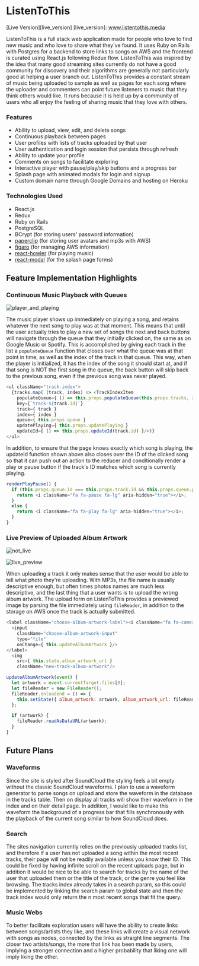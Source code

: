 # ListenToThis
[Live Version][live_version]
[live_version]: www.listentothis.media

ListenToThis is a full stack web application made for people who love to find new music and who love to share what they've found. It uses Ruby on Rails with Postgres for a backend to store links to songs on AWS and the frontend is curated using React.js following Redux flow. ListenToThis was inspired by the idea that many good streaming sites currently do not have a good community for discovery and their algorithms are generally not particularly good at helping a user branch out. ListenToThis provides a constant stream of music being uploaded to sample as well as pages for each song where the uploader and commenters can point future listeners to music that they think others would like. It runs because it is held up by a community of users who all enjoy the feeling of sharing music that they love with others.

### Features
* Ability to upload, view, edit, and delete songs
* Continuous playback between pages
* User profiles with lists of tracks uploaded by that user
* User authentication and login session that persists through refresh
* Ability to update your profile
* Comments on songs to facilitate exploring
* Interactive player with pause/play/skip buttons and a progress bar
* Splash page with animated modals for login and signup
* Custom domain name through Google Domains and hosting on Heroku

### Technologies Used
* React.js
* Redux
* Ruby on Rails
* PostgreSQL
* BCrypt (for storing users' password information)
* [paperclip][paperclip] (for storing user avatars and mp3s with AWS)
* [figaro][figaro] (for managing AWS information)
* [react-howler][react-howler] (for playing music)
* [react-modal][react-modal] (for the splash page forms)

[react-howler]: https://github.com/thangngoc89/react-howler
[react-modal]: https://github.com/reactjs/react-modal
[figaro]: https://rubygems.org/gems/figaro/
[paperclip]: https://rubygems.org/gems/paperclip/

## Feature Implementation Highlights

### Continuous Music Playback with Queues
![player_and_playing](https://s3-us-west-1.amazonaws.com/listentothis-pro/player_and_playing.png)

The music player shows up immediately on playing a song, and retains whatever the next song to play was at that moment. This means that until the user actually tries to play a new set of songs the next and back buttons will navigate through the queue that they initially clicked on, the same as on Google Music or Spotify. This is accomplished by giving each track in the list a `populateQueue` function that closes over what the queue was at that point in time, as well as the index of the track in that queue. This way, when the player is initialized, it has the index of the song it should start at, and if that song is NOT the first song in the queue, the back button will skip back to the previous song, even if the previous song was never played.

```javascript
<ul className="track-index">
  {tracks.map( (track, index) => <TrackIndexItem
    populateQueue={ () => this.props.populateQueue(this.props.tracks, index) }
    key={`track-${track.id}`}
    track={ track }
    index={ index }
    queue={ this.props.queue }
    updatePlaying={ this.props.updatePlaying }
    updateId={ () => this.props.updateId(track.id) }/>)}
</ul>
```

In addition, to ensure that the page knows exactly which song is playing, the updateId function shown above also closes over the ID of the clicked song so that it can push out an action to the reducer and conditionally render a play or pause button if the track's ID matches which song is currently playing.

```javascript
renderPlayPause() {
  if (this.props.queue.id === this.props.track.id && this.props.queue.playing) {
    return <i className="fa fa-pause fa-lg" aria-hidden="true"></i>;
  }
  else {
    return <i className="fa fa-play fa-lg" aria-hidden="true"></i>;
  }
}
```

### Live Preview of Uploaded Album Artwork
![not_live](https://s3-us-west-1.amazonaws.com/listentothis-pro/not_preview.png)

![live_preview](https://s3-us-west-1.amazonaws.com/listentothis-pro/live_preview.png)

When uploading a track it only makes sense that the user would be able to tell what photo they're uploading. With MP3s, the file name is usually descriptive enough, but often times photos names are much less descriptive, and the last thing that a user wants is to upload the wrong album artwork. The upload form on ListenToThis provides a previewed image by parsing the file immediately using `fileReader`, in addition to the storage on AWS once the track is actually submitted.

```javascript
<label className="choose-album-artwork-label"><i className="fa fa-camera" aria-hidden="true"></i>Update image
  <input
    className="choose-album-artwork-input"
    type="file"
    onChange={ this.updateAlbumArtwork }/>
</label>
  <img
    src={ this.state.album_artwork_url }
    className="new-track-album-artwork"/>
```

```javascript
updateAlbumArtwork(event) {
  let artwork = event.currentTarget.files[0];
  let fileReader = new FileReader();
  fileReader.onloadend = () => {
    this.setState({ album_artwork: artwork, album_artwork_url: fileReader.result });
  };

  if (artwork) {
    fileReader.readAsDataURL(artwork);
  }
}
```
## Future Plans
### Waveforms
Since the site is styled after SoundCloud the styling feels a bit empty without the classic SoundCloud waveforms. I plan to use a waveform generator to parse songs on upload and store the waveform in the database in the tracks table. Then on display all tracks will show their waveform in the index and on their detail page. In addition, I would like to make this waveform the background of a progress bar that fills synchronously with the playback of the current song similar to how SoundCloud does.

### Search
The sites navigation currently relies on the previously uploaded tracks list, and therefore if a user has not uploaded a song within the most recent tracks, their page will not be readily available unless you know their ID. This could be fixed by having infinite scroll on the recent uploads page, but in addition it would be nice to be able to search for tracks by the name of the user that uploaded them or the title of the track, or the genre you feel like browsing. The tracks index already takes in a search param, so this could be implemented by linking the search param to global state and then the track index would only return the n most recent songs that fit the query.

### Music Webs
To better facilitate exploration users will have the ability to create links between songs/artists they like, and these links will create a visual network with songs as nodes, connected by the links as straight line segments. The closer two artists/songs, the more that link has been made by users, implying a stronger connection and a higher probability that liking one will imply liking the other.
